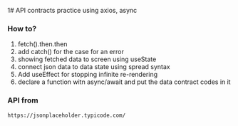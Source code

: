 1# API contracts practice using axios, async

### How to?

1. fetch().then.then
2. add catch() for the case for an error
3. showing fetched data to screen using useState
4. connect json data to data state using spread syntax
5. Add useEffect for stopping infinite re-rendering
6. declare a function witn async/await and put the data contract codes in it

### API from

```
https://jsonplaceholder.typicode.com/

```

